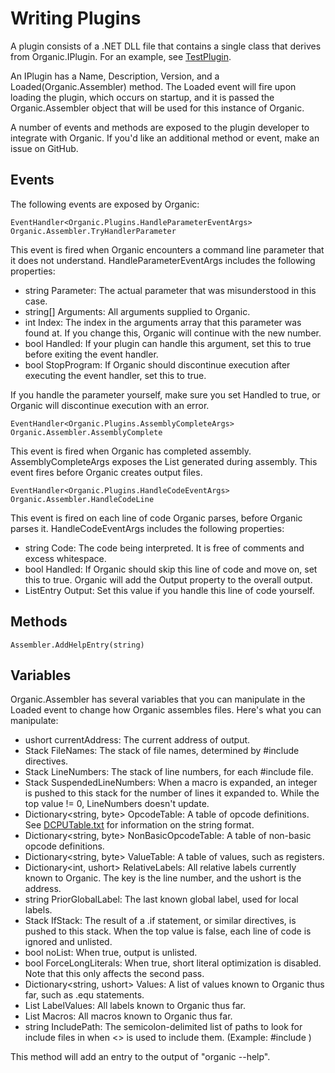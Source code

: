 Writing Plugins
===============

A plugin consists of a .NET DLL file that contains a single class that derives from Organic.IPlugin.  For an example, see [TestPlugin](https://github.com/SirCmpwn/organic/blob/master/TestPlugin/Plugin.cs).

An IPlugin has a Name, Description, Version, and a Loaded(Organic.Assembler) method.  The Loaded event will fire upon loading the plugin, which occurs on startup, and it is passed the Organic.Assembler object that will be used for this instance of Organic.

A number of events and methods are exposed to the plugin developer to integrate with Organic.  If you'd like an additional method or event, make an issue on GitHub.

Events
------

The following events are exposed by Organic:

    EventHandler<Organic.Plugins.HandleParameterEventArgs> Organic.Assembler.TryHandlerParameter

This event is fired when Organic encounters a command line parameter that it does not understand.  HandleParameterEventArgs includes the following properties:

* string Parameter: The actual parameter that was misunderstood in this case.
* string[] Arguments: All arguments supplied to Organic.
* int Index: The index in the arguments array that this parameter was found at.  If you change this, Organic will continue with the new number.
* bool Handled: If your plugin can handle this argument, set this to true before exiting the event handler.
* bool StopProgram: If Organic should discontinue execution after executing the event handler, set this to true.

If you handle the parameter yourself, make sure you set Handled to true, or Organic will discontinue execution with an error.

    EventHandler<Organic.Plugins.AssemblyCompleteArgs> Organic.Assembler.AssemblyComplete

This event is fired when Organic has completed assembly.  AssemblyCompleteArgs exposes the List<ListEntry> generated during assembly.  This event fires before Organic creates output files.

    EventHandler<Organic.Plugins.HandleCodeEventArgs> Organic.Assembler.HandleCodeLine

This event is fired on each line of code Organic parses, before Organic parses it.  HandleCodeEventArgs includes the following properties:

* string Code: The code being interpreted.  It is free of comments and excess whitespace.
* bool Handled: If Organic should skip this line of code and move on, set this to true.  Organic will add the Output property to the overall output.
* ListEntry Output: Set this value if you handle this line of code yourself.

Methods
-------

    Assembler.AddHelpEntry(string)

Variables
---------

Organic.Assembler has several variables that you can manipulate in the Loaded event to change how Organic assembles files.  Here's what you can manipulate:

* ushort currentAddress: The current address of output.
* Stack<string> FileNames: The stack of file names, determined by #include directives.
* Stack<int> LineNumbers: The stack of line numbers, for each #include file.
* Stack<int> SuspendedLineNumbers: When a macro is expanded, an integer is pushed to this stack for the number of lines it expanded to.  While the top value != 0, LineNumbers doesn't update.
* Dictionary<string, byte> OpcodeTable: A table of opcode definitions.  See [DCPUTable.txt](https://github.com/SirCmpwn/organic/blob/master/Organic/DCPUtable.txt) for information on the string format.
* Dictionary<string, byte> NonBasicOpcodeTable: A table of non-basic opcode definitions.
* Dictionary<string, byte> ValueTable: A table of values, such as registers.
* Dictionary<int, ushort> RelativeLabels: All relative labels currently known to Organic.  The key is the line number, and the ushort is the address.
* string PriorGlobalLabel: The last known global label, used for local labels.
* Stack<bool> IfStack: The result of a .if statement, or similar directives, is pushed to this stack.  When the top value is false, each line of code is ignored and unlisted.
* bool noList: When true, output is unlisted.
* bool ForceLongLiterals: When true, short literal optimization is disabled.  Note that this only affects the second pass.
* Dictionary<string, ushort> Values: A list of values known to Organic thus far, such as .equ statements.
* List<Label> LabelValues: All labels known to Organic thus far.
* List<Macro> Macros: All macros known to Organic thus far.
* string IncludePath: The semicolon-delimited list of paths to look for include files in when <> is used to include them.  (Example: #include <file>)

This method will add an entry to the output of "organic --help".